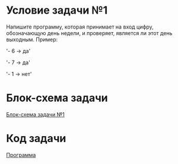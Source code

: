  # Условие задачи №1

 Напишите программу, которая принимает на вход цифру, обозначающую день недели, и проверяет, является ли этот день выходным.
Пример:

'- 6 -> да'

'- 7 -> да'

'- 1 -> нет'

# Блок-схема задачи

[Блок-схема задачи №1](diagram.drawio.png)

# Код задачи

[Программа](HomeTask1.py)